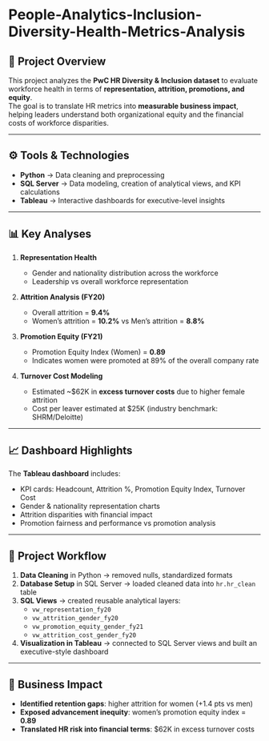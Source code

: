# People-Analytics-Inclusion-Diversity-Health-Metrics-Analysis

## 📌 Project Overview
This project analyzes the **PwC HR Diversity & Inclusion dataset** to evaluate workforce health in terms of **representation, attrition, promotions, and equity**.  
The goal is to translate HR metrics into **measurable business impact**, helping leaders understand both organizational equity and the financial costs of workforce disparities.  

---

## ⚙️ Tools & Technologies
- **Python** → Data cleaning and preprocessing  
- **SQL Server** → Data modeling, creation of analytical views, and KPI calculations  
- **Tableau** → Interactive dashboards for executive-level insights  

---

## 📊 Key Analyses
1. **Representation Health**  
   - Gender and nationality distribution across the workforce  
   - Leadership vs overall workforce representation  

2. **Attrition Analysis (FY20)**  
   - Overall attrition = **9.4%**  
   - Women’s attrition = **10.2%** vs Men’s attrition = **8.8%**  

3. **Promotion Equity (FY21)**  
   - Promotion Equity Index (Women) = **0.89**  
   - Indicates women were promoted at 89% of the overall company rate  

4. **Turnover Cost Modeling**  
   - Estimated ~$62K in **excess turnover costs** due to higher female attrition  
   - Cost per leaver estimated at $25K (industry benchmark: SHRM/Deloitte)  

---

## 📈 Dashboard Highlights
The **Tableau dashboard** includes:
- KPI cards: Headcount, Attrition %, Promotion Equity Index, Turnover Cost  
- Gender & nationality representation charts  
- Attrition disparities with financial impact  
- Promotion fairness and performance vs promotion analysis  

---

## 🚀 Project Workflow
1. **Data Cleaning** in Python → removed nulls, standardized formats  
2. **Database Setup** in SQL Server → loaded cleaned data into `hr.hr_clean` table  
3. **SQL Views** → created reusable analytical layers:  
   - `vw_representation_fy20`  
   - `vw_attrition_gender_fy20`  
   - `vw_promotion_equity_gender_fy21`  
   - `vw_attrition_cost_gender_fy20`  
4. **Visualization in Tableau** → connected to SQL Server views and built an executive-style dashboard  

---

## 🔑 Business Impact
- **Identified retention gaps**: higher attrition for women (+1.4 pts vs men)  
- **Exposed advancement inequity**: women’s promotion equity index = **0.89**  
- **Translated HR risk into financial terms**: $62K in excess turnover costs  
